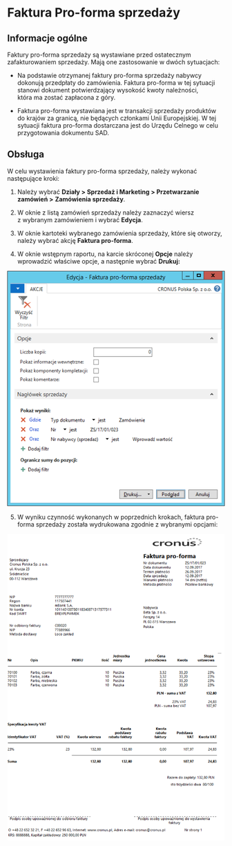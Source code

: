 # Faktura Pro-forma sprzedaży

## Informacje ogólne

Faktury pro-forma sprzedaży są wystawiane przed ostatecznym
zafakturowaniem sprzedaży. Mają one zastosowanie w dwóch sytuacjach:

-   Na podstawie otrzymanej faktury pro-forma sprzedaży nabywcy dokonują
    przedpłaty do zamówienia. Faktura pro-forma w tej sytuacji stanowi
    dokument potwierdzający wysokość kwoty należności, która ma zostać
    zapłacona z góry.

-   Faktura pro-forma wystawiana jest w transakcji sprzedaży produktów
    do krajów za granicą, nie będących członkami Unii Europejskiej.
    W tej sytuacji faktura pro-forma dostarczana jest do Urzędu
    Celnego w celu przygotowania dokumentu SAD.

## Obsługa

W celu wystawienia faktury pro-forma sprzedaży, należy wykonać
następujące kroki:

1.  Należy wybrać **Działy \> Sprzedaż i Marketing \> Przetwarzanie
    zamówień \>** **Zamówienia sprzedaży**.

2.  W oknie z listą zamówień sprzedaży należy zaznaczyć wiersz
    z wybranym zamówieniem i wybrać **Edycja**.

3.  W oknie kartoteki wybranego zamówienia sprzedaży, które się otworzy,
    należy wybrać akcję **Faktura pro-forma**.

4.  W oknie wstępnym raportu, na karcie skróconej **Opcje** należy
    wprowadzić właściwe opcje, a następnie wybrać **Drukuj:**

  ![](media/image304.png)

5.  W wyniku czynność wykonanych w poprzednich krokach, faktura
    pro-forma sprzedaży została wydrukowana zgodnie z wybranymi opcjami:

  ![](media/image305.png)